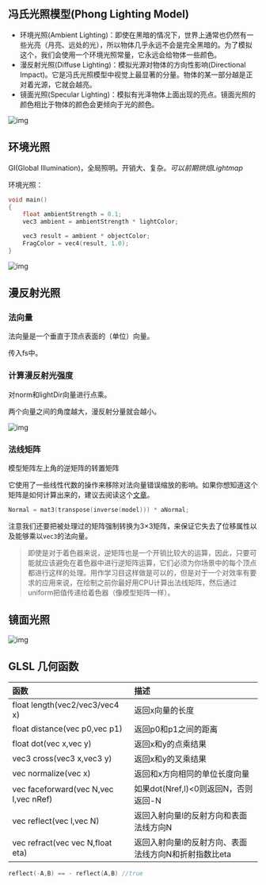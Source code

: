 ## 冯氏光照模型(Phong Lighting Model)

- 环境光照(Ambient Lighting)：即使在黑暗的情况下，世界上通常也仍然有一些光亮（月亮、远处的光），所以物体几乎永远不会是完全黑暗的。为了模拟这个，我们会使用一个环境光照常量，它永远会给物体一些颜色。
- 漫反射光照(Diffuse Lighting)：模拟光源对物体的方向性影响(Directional Impact)。它是冯氏光照模型中视觉上最显著的分量。物体的某一部分越是正对着光源，它就会越亮。
- 镜面光照(Specular Lighting)：模拟有光泽物体上面出现的亮点。镜面光照的颜色相比于物体的颜色会更倾向于光的颜色。

![img](https://learnopengl-cn.github.io/img/02/02/basic_lighting_phong.png)

## 环境光照

GI(Global Illumination)，全局照明。开销大、复杂。*可以前期烘焙Lightmap*

环境光照：

```c
void main()
{
    float ambientStrength = 0.1;
    vec3 ambient = ambientStrength * lightColor;

    vec3 result = ambient * objectColor;
    FragColor = vec4(result, 1.0);
}
```

![img](https://learnopengl-cn.github.io/img/02/02/ambient_lighting.png)

## 漫反射光照

### 法向量

法向量是一个垂直于顶点表面的（单位）向量。

传入fs中。

### 计算漫反射光强度

对norm和lightDir向量进行点乘。

两个向量之间的角度越大，漫反射分量就会越小。

![img](https://learnopengl-cn.github.io/img/02/02/basic_lighting_diffuse.png)

### 法线矩阵

模型矩阵左上角的逆矩阵的转置矩阵

它使用了一些线性代数的操作来移除对法向量错误缩放的影响。如果你想知道这个矩阵是如何计算出来的，建议去阅读这个[文章](http://www.lighthouse3d.com/tutorials/glsl-tutorial/the-normal-matrix/)。

```c
Normal = mat3(transpose(inverse(model))) * aNormal;
```

注意我们还要把被处理过的矩阵强制转换为3×3矩阵，来保证它失去了位移属性以及能够乘以`vec3`的法向量。

>即使是对于着色器来说，逆矩阵也是一个开销比较大的运算，因此，只要可能就应该避免在着色器中进行逆矩阵运算，它们必须为你场景中的每个顶点都进行这样的处理。用作学习目这样做是可以的，但是对于一个对效率有要求的应用来说，在绘制之前你最好用CPU计算出法线矩阵，然后通过uniform把值传递给着色器（像模型矩阵一样）。

## 镜面光照

![img](https://learnopengl-cn.github.io/img/02/02/basic_lighting_specular.png)

## GLSL 几何函数

| 函数                                  | 描述                                                  |
| :------------------------------------ | :---------------------------------------------------- |
| float length(vec2/vec3/vec4 x)        | 返回x向量的长度                                       |
| float distance(vec p0,vec p1)         | 返回p0和p1之间的距离                                  |
| float dot(vec x,vec y)                | 返回x和y的点乘结果                                    |
| vec3 cross(vec3 x,vec3 y)             | 返回x和y的叉乘结果                                    |
| vec normalize(vec x)                  | 返回和x方向相同的单位长度向量                         |
| vec faceforward(vec N,vec I,vec nRef) | 如果dot(Nref,l)<0则返回N，否则返回-N                  |
| vec reflect(vec l,vec N)              | 返回入射向量l的反射方向和表面法线方向N                |
| vec refract(vec vec N,float eta)      | 返回入射向量l的反射方向、表面法线方向N和折射指数比eta |

```c
reflect(-A,B) == - reflect(A,B) //true
```
